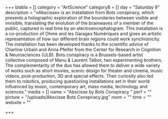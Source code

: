 +++
blabla = []
category = "ArtScience"
categoryB = []
day = "Saturday 9"
description = "«Abscisse» is an installation from Bots conspiracy, which presents a holographic exploration of the boundaries between visible and invisible, translating the evolution of the brainwaves of a member of the public, captured in real time by an electroencephalogram. This installation is a co-production of Ohme and les Garages Numériques and gives an artistic representation of how our different brain regions could work synchronicity. The installation has been developed thanks to the scientific advice of Charline Urbain and Anna Pfeifer from the Center for Research in Cognition & Neurosciences (ULB). Bots conspiracy is a Brussels-based artist collective composed of Manu & Laurent Talbot, two experimenting brothers. The complementarity of the duo has allowed them to deliver a wide variety of works such as short movies, scenic design for theater and cinema, music videos, post-production, 3D and special effects. Their curiosity also led them to robotics, producing questioning installations set in their world influenced by music, contemporary art, mass media, technology and sciences."
media = []
name = "Abscisse by Bots Conspiracy "
perf = ""
picture = "/uploads/Abscisse Bots Conspiracy.jpg"
room = ""
time = ""
website = ""

+++
